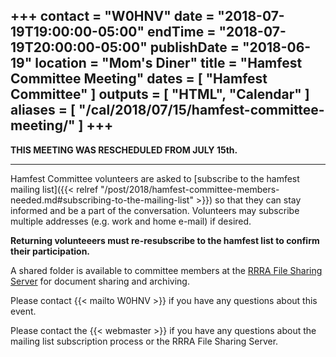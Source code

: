 +++
contact = "W0HNV"
date = "2018-07-19T19:00:00-05:00"
endTime = "2018-07-19T20:00:00-05:00"
publishDate = "2018-06-19"
location = "Mom's Diner"
title = "Hamfest Committee Meeting"
dates = [ "Hamfest Committee" ]
outputs = [ "HTML", "Calendar" ]
aliases = [ "/cal/2018/07/15/hamfest-committee-meeting/" ]
+++
---

**THIS MEETING WAS RESCHEDULED FROM JULY 15th.**

---

Hamfest Committee volunteers are asked to [subscribe to the hamfest
mailing list]({{< relref "/post/2018/hamfest-committee-members-needed.md#subscribing-to-the-mailing-list" >}})
so that they can stay informed and be a part of the
conversation. Volunteers may subscribe multiple addresses
(e.g. work and home e-mail) if desired.

**Returning volunteeers must re-resubscribe to the hamfest list to
confirm their participation.**

A shared folder is available to committee
members at the <a href="https://cloud.rrra.org" rel="nofollow">RRRA
File Sharing Server</a> for document sharing and archiving.

Please contact {{< mailto W0HNV >}} if you have any questions about this
event.

Please contact the {{< webmaster >}} if you have any questions about the
mailing list subscription process or the RRRA File Sharing Server.
